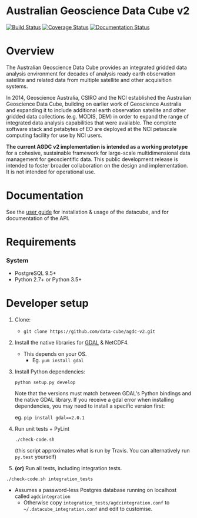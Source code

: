 # Australian Geoscience Data Cube v2

[![Build Status](https://travis-ci.org/data-cube/agdc-v2.svg?branch=develop)](https://travis-ci.org/data-cube/agdc-v2)
[![Coverage Status](https://coveralls.io/repos/data-cube/agdc-v2/badge.svg?branch=develop&service=github)](https://coveralls.io/github/data-cube/agdc-v2?branch=develop)
[![Documentation Status](https://readthedocs.org/projects/agdc-v2/badge/?version=develop)](http://agdc-v2.readthedocs.org/en/develop/)

Overview
========

The Australian Geoscience Data Cube provides an integrated gridded data analysis environment for decades of analysis 
ready earth observation satellite and related data from multiple satellite and other acquisition systems.

In 2014, Geoscience Australia, CSIRO and the NCI established the Australian Geoscience Data Cube, building on earlier 
work of Geoscience Australia and expanding it to include additional earth observation satellite and other gridded data 
collections (e.g. MODIS, DEM) in order to expand the range of integrated data analysis capabilities that were 
available. The complete software stack and petabytes of EO are deployed at the NCI petascale computing facility for 
use by NCI users.

__The current AGDC v2 implementation is intended as a working prototype__ for a cohesive, sustainable framework for 
large-scale multidimensional data management for geoscientific data. This public development release is intended to 
foster broader collaboration on the design and implementation. It is not intended for operational use.

Documentation
=============
See the [user guide](http://agdc-v2.readthedocs.org/en/develop/) for installation &amp; 
usage of the datacube, and for documentation of the API.

Requirements
============

### System
* PostgreSQL 9.5+
* Python 2.7+ or Python 3.5+

Developer setup
===============

1. Clone:

    * `git clone https://github.com/data-cube/agdc-v2.git`
    
2. Install the native libraries for [GDAL](http://www.gdal.org/) &amp; NetCDF4.
    * This depends on your OS.
      * Eg. `yum install gdal`
        
3. Install Python dependencies:

    `python setup.py develop`
    
    Note that the versions must match between GDAL's Python bindings and the native GDAL library. If you receive
    a gdal error when installing dependencies, you may need to install a specific version first:
     
     eg. `pip install gdal==2.0.1`
    
4. Run unit tests + PyLint

    `./check-code.sh` 
    
    (this script approximates what is run by Travis. You can alternatively run `py.test` yourself)
    
5.  **(or)** Run all tests, including integration tests.

   `./check-code.sh integration_tests`
    
   * Assumes a password-less Postgres database running on localhost called `agdcintegration`
     * Otherwise copy `integration_tests/agdcintegration.conf` to `~/.datacube_integration.conf` and edit to customise.
        





